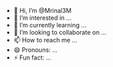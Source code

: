 - 👋 Hi, I’m @Mrinal3M
- 👀 I’m interested in ...
- 🌱 I’m currently learning ...
- 💞️ I’m looking to collaborate on ...
- 📫 How to reach me ...
- 😄 Pronouns: ...
- ⚡ Fun fact: ...

<!---
Mrinal3M/Mrinal3M is a ✨ special ✨ repository because its `README.md` (this file) appears on your GitHub profile.
You can click the Preview link to take a look at your changes.
--->
